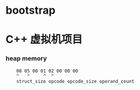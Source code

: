# bootstrap
# C++ 虚拟机项目
### heap memory
```
    08 05 00 01 02 00 00 00
    ^   ^     ^  ^
    struct_size opcode opcode_size operand_count
```